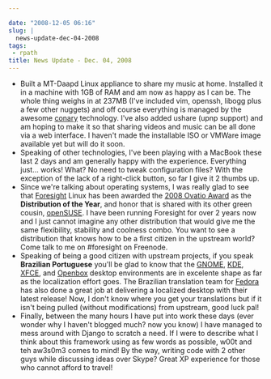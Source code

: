 ```yaml
---

date: "2008-12-05 06:16"
slug: |
  news-update-dec-04-2008
tags:
 - rpath
title: News Update - Dec. 04, 2008
---
```


-   Built a MT-Daapd Linux appliance to share my music at home.
    Installed it in a machine with 1GB of RAM and am now as happy as I
    can be. The whole thing weighs in at 237MB (I've included vim,
    openssh, libogg plus a few other nuggets) and off course everything
    is managed by the awesome
    [conary](http://wiki.rpath.com/wiki/Conary) technology. I've also
    added ushare (upnp support) and am hoping to make it so that sharing
    videos and music can be all done via a web interface. I haven't made
    the installable ISO or VMWare image available yet but will do it
    soon.
-   Speaking of other technologies, I've been playing with a MacBook
    these last 2 days and am generally happy with the experience.
    Everything just... works! What? No need to tweak configuration
    files? With the exception of the lack of a right-click button, so
    far I give it 2 thumbs up.
-   Since we're talking about operating systems, I was really glad to
    see that [Foresight](http://www.foresightlinux.org/) Linux has been
    awarded the [2008 Ovatio
    Award](http://arstechnica.com/articles/culture/ars-awards-2008.ars/7)
    as the **Distribution of the Year**, and honor that is shared with
    its other green cousin, [openSUSE](http://www.opensuse.org/). I have
    been running Foresight for over 2 years now and I just cannot
    imagine any other distribution that would give me the same
    flexibility, stability and coolness combo. You want to see a
    distribution that knows how to be a first citizen in the upstream
    world? Come talk to me on \#foresight on Freenode.
-   Speaking of being a good citizen with upstream projects, if you
    speak **Brazilian Portuguese** you'll be glad to know that the
    [GNOME](http://gnome.org), [KDE](http://kde.org),
    [XFCE](http://xfce.org), and [Openbox](http://icculus.org/openbox)
    desktop environments are in excelente shape as far as the
    localization effort goes. The Brazilian translation team for
    [Fedora](http://fedoraproject.org/) has also done a great job at
    delivering a localized desktop with their latest release! Now, I
    don't know where you get your translations but if it isn't being
    pulled (without modifications) from upstream, good luck pal!
-   Finally, between the many hours I have put into work these days
    (ever wonder why I haven't blogged much? now you know) I have
    managed to mess around with Django to scratch a need. If I were to
    describe what I think about this framework using as few words as
    possible, w00t and teh aw3s0m3 comes to mind! By the way, writing
    code with 2 other guys while discussing ideas over Skype? Great XP
    experience for those who cannot afford to travel!
